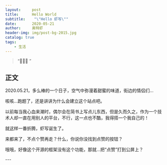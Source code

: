 ```yaml
---
layout:     post
title:      Hello World
subtitle:    "\"Hello 虾写\""
date:       2020-05-21
author:     奥特虾
header-img: img/post-bg-2015.jpg
catalog: true
tags:
    - 生活
---
```


> “🙉🙉🙉 ”



## 正文

2020.05.21，多么棒的一个日子，空气中弥漫着甜蜜的味道，街边的情侣们...

咳咳...跑题了，还是讲讲为什么会建立这个站点吧。

以前每当我心血来潮时，偶尔会在简书上写点儿东西，但是久而久之，作为一个技术人却一直在用别人的平台，不行，这一点也不酷，我得搭一个我自己的！

就这样一番折腾，虾写诞生了。

来都来了，不点个赞再走？什么，你说你没找到点赞的按钮？

哦哦，好像这个开源的框架没有这个功能，那就...把“点赞”打到公屏上？

<p id = "build"></p>
---




